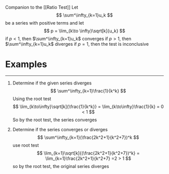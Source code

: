  Companion to the [[Ratio Test]]
 Let 
 $$
 \sum^\infty_{k=1}u_k
 $$
 be a series with positive terms and let 
 $$
 p = \lim_{k\to \infty}\sqrt[k]{u_k}
 $$
 if $p<1$, then $\sum^\infty_{k=1}u_k$ converges
 if $p>1$, then $\sum^\infty_{k=1}u_k$ diverges
 if $p=1$, then the test is inconclusive

# Examples
---
1. Determine if the given series diverges
	$$
	\sum^\infty_{k=1}\frac{1}{k^k}
	$$
	Using the root test
	$$
	\lim_{k\to\infty}\sqrt[k]{\frac{1}{k^k}} = \lim_{k\to\infty}\frac{1}{k} = 0 < 1
	$$
	So by the root test, the series converges

2. Determine if the series converges or diverges 
	$$ 
		\sum^\infty_{k=1}(\frac{2k^2+1}{k^2+7})^k
	$$
	use root test
	$$
	\lim_{k=1}\sqrt[k]{(\frac{2k^2+1}{k^2+7})^k} = \lim_{k=1}\frac{2k^2+1}{k^2+7} =2 > 1
	$$
	so by the root test, the original series diverges
